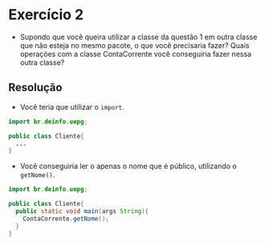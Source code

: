 # Exercício 2

- Supondo que você queira utilizar a classe da questão 1 em outra classe que não esteja no mesmo pacote, o que você precisaria fazer? Quais operações com a classe ContaCorrente você conseguiria fazer nessa outra classe?

## Resolução

- Você teria que utilizar o `import`.

```Java
import br.deinfo.uepg;

public class Cliente{
  ...
}
```

- Você conseguiria ler o apenas o nome que é público, utilizando o `getNome()`.

```Java
import br.deinfo.uepg;

public class Cliente{
  public static void main(args String){
    ContaCorrente.getNome();
  }
}
```
